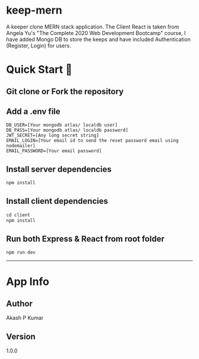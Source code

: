 # keep-mern
A keeper clone MERN stack application. The Client React is taken from Angela Yu's "The Complete 2020 Web Development Bootcamp" course,
I have added Mongo DB to store the keeps and have included Authentication (Register, Login) for users.

# Quick Start 🚀

## Git clone or Fork the repository

## Add a .env file

```dotenv
DB_USER=[Your mongodb atlas/ localdb user]
DB_PASS=[Your mongodb atlas/ localdb password]
JWT_SECRET=[Any long secret string]
EMAIL_LOGIN=[Your email id to send the reset password email using nodemailer]
EMAIL_PASSWORD=[Your email password]
```

## Install server dependencies

```javascript
npm install
```

## Install client dependencies

```javascript
cd client
npm install
```

## Run both Express & React from root folder

```javascript
npm run dev
```

---

# App Info

## Author
Akash P Kumar

## Version
1.0.0
